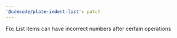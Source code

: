 ```yaml
---
'@udecode/plate-indent-list': patch
---
```


Fix: List items can have incorrect numbers after certain operations
